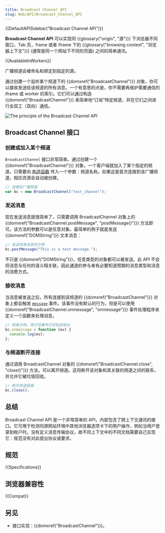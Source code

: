 ```yaml
---
title: Broadcast Channel API
slug: Web/API/Broadcast_Channel_API
---
```


{{DefaultAPISidebar("Broadcast Channel API")}}

**Broadcast Channel API** 可以实现同 {{glossary("origin", "源")}} 下浏览器不同窗口，Tab 页，frame 或者 iframe 下的 {{glossary("browsing context", "浏览器上下文")}} (通常是同一个网站下不同的页面) 之间的简单通讯。

{{AvailableInWorkers}}

广播频道会被命名和绑定到指定的源。

通过创建一个监听某个频道下的 {{domxref("BroadcastChannel")}} 对象，你可以接收发送给该频道的所有消息。一个有意思的点是，你不需要再维护需要通信的 iframe 或 worker 的索引。它们可以通过构造 {{domxref("BroadcastChannel")}} 来简单地“订阅”特定频道，并在它们之间进行全双工（双向）通信。

![The principle of the Broadcast Channel API](broadcastchannel.png)

## Broadcast Channel 接口

### 创建或加入某个频道

`BroadcastChannel` 接口非常简单。通过创建一个 {{domxref("BroadcastChannel")}} 对象，一个客户端就加入了某个指定的频道。只需要向 [构造函数](/zh-CN/docs/Web/API/BroadcastChannel/BroadcastChannel) 传入一个参数：频道名称。如果这是首次连接到该广播频道，相应资源会自动被创建。

```js
// 连接到广播频道
var bc = new BroadcastChannel("test_channel");
```

### 发送消息

现在发送消息就很简单了，只需要调用 BroadcastChannel 对象上的{{domxref("BroadcastChannel.postMessage", "postMessage()")}} 方法即可。该方法的参数可以是任意对象。最简单的例子就是发送 {{domxref("DOMString")}} 文本消息：

```js
// 发送简单消息的示例
bc.postMessage("This is a test message.");
```

不只是 {{domxref("DOMString")}}，任意类型的对象都可以被发送。此 API 不会将消息与任何的语义相关联，因此通道的参与者有必要知道预期的消息类型和消息的消费方式。

### 接收消息

当消息被发送之后，所有连接到该频道的 {{domxref("BroadcastChannel")}} 对象上都会触发 [`message`](/zh-CN/docs/Web/API/BroadcastChannel/message_event) 事件。该事件没有默认的行为，但是可以使用 {{domxref("BroadcastChannel.onmessage", "onmessage")}} 事件处理程序来定义一个函数来处理消息。

```js
// 简单示例，用于将事件打印到控制台
bc.onmessage = function (ev) {
  console.log(ev);
};
```

### 与频道断开连接

通过调用 BroadcastChannel 对象的 {{domxref("BroadcastChannel.close", "close()")}} 方法，可以离开频道。这将断开该对象和其关联的频道之间的联系，并允许它被垃圾回收。

```js
// 断开频道连接
bc.close();
```

## 总结

Broadcast Channel API 是一个非常简单的 API，内部包含了跨上下文通讯的接口。它可用于检测同源网站环境中其他浏览器选项卡下的用户操作，例如当用户登录到帐户时。没有定义消息传输协议，故不同上下文中的不同文档需要自己实现它：规范没有对此提出协议或要求。

## 规范

{{Specifications}}

## 浏览器兼容性

{{Compat}}

## 另见

- 接口实现：{{domxref("BroadcastChannel")}}。
